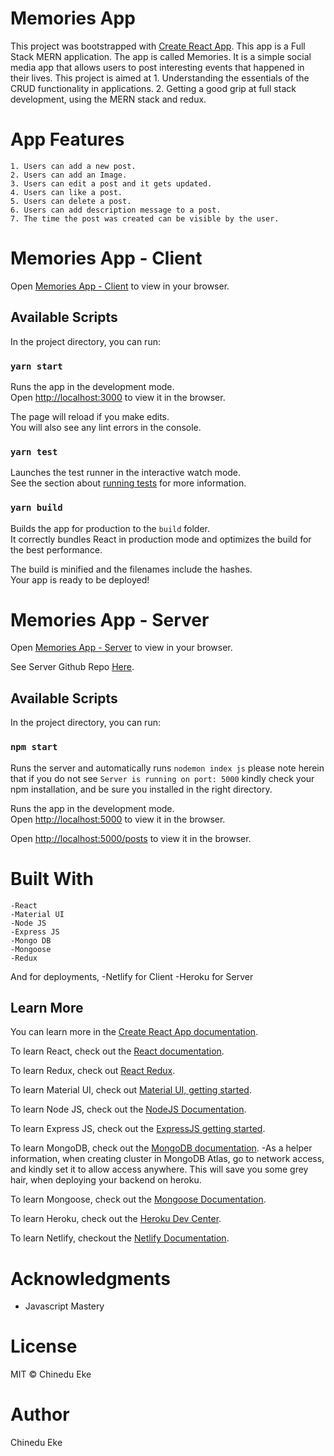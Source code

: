 # Memories App

This project was bootstrapped with [Create React App](https://github.com/facebook/create-react-app).
This app is a Full Stack MERN application. The app is called Memories. It is a simple social media app
that allows users to post interesting events that happened in their lives. This project is aimed at
    1. Understanding the essentials of the CRUD functionality in applications.
    2. Getting a good grip at full stack development, using the MERN stack and redux.

# App Features

    1. Users can add a new post.
    2. Users can add an Image.
    3. Users can edit a post and it gets updated.
    4. Users can like a post.
    5. Users can delete a post.
    6. Users can add description message to a post.
    7. The time the post was created can be visible by the user.

# Memories App - Client

Open [Memories App - Client](https://memories-app-frontend.netlify.app/) to view in your browser.
## Available Scripts

In the project directory, you can run:

### `yarn start`

Runs the app in the development mode.\
Open [http://localhost:3000](http://localhost:3000) to view it in the browser.

The page will reload if you make edits.\
You will also see any lint errors in the console.

### `yarn test`

Launches the test runner in the interactive watch mode.\
See the section about [running tests](https://facebook.github.io/create-react-app/docs/running-tests) for more information.

### `yarn build`

Builds the app for production to the `build` folder.\
It correctly bundles React in production mode and optimizes the build for the best performance.

The build is minified and the filenames include the hashes.\
Your app is ready to be deployed!

# Memories App - Server

Open [Memories App - Server](https://memories-app-backend-resource.herokuapp.com/posts) to view in your browser.

See Server Github Repo [Here](https://github.com/chayyccee/memories-server).
## Available Scripts

In the project directory, you can run:

### `npm start`

Runs the server and automatically runs `nodemon index js` 
please note herein that if you do not see `Server is running on port: 5000` kindly check your npm installation, and be sure you installed in the right directory.

Runs the app in the development mode.\
Open [http://localhost:5000](http://localhost:5000) to view it in the browser.

Open [http://localhost:5000/posts](http://localhost:5000/posts) to view it in the browser.

# Built With

    -React
    -Material UI
    -Node JS
    -Express JS
    -Mongo DB
    -Mongoose
    -Redux
   And for deployments,
    -Netlify for Client
    -Heroku for Server
## Learn More

You can learn more in the [Create React App documentation](https://facebook.github.io/create-react-app/docs/getting-started).

To learn React, check out the [React documentation](https://reactjs.org/).

To learn Redux, check out [React Redux](https://react-redux.js.org/).

To learn Material UI, check out [Material UI, getting started](https://material-ui.com/getting-started/installation/).

To learn Node JS, check out the [NodeJS Documentation](https://nodejs.org/en/docs/).

To learn Express JS, check out the [ExpressJS getting started](http://expressjs.com/en/starter/installing.html).

To learn MongoDB, check out the [MongoDB documentation](https://docs.mongodb.com/).
    -As a helper information, when creating cluster in MongoDB Atlas, go to network access, and kindly set it to allow access anywhere. This will save you some grey hair, when deploying your backend on heroku.

To learn Mongoose, check out the [Mongoose Documentation](https://mongoosejs.com/docs/).

To learn Heroku, check out the [Heroku Dev Center](https://devcenter.heroku.com/).

To learn Netlify, checkout the [Netlify Documentation](https://docs.netlify.com/).


# Acknowledgments
   - Javascript Mastery 
# License
  MIT © Chinedu Eke  
# Author
  Chinedu Eke
